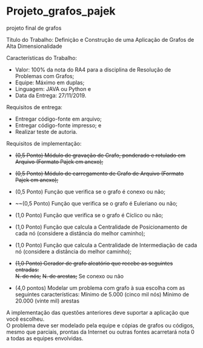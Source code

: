 # Projeto_grafos_pajek
projeto final de grafos

Título do Trabalho:
Definição e Construção de uma Aplicação de Grafos de Alta Dimensionalidade


Características do Trabalho:
* Valor: 100% da nota do RA4 para a disciplina de Resolução de Problemas com Grafos;
* Equipe: Máximo em duplas;
* Linguagem: JAVA ou Python e
* Data da Entrega: 27/11/2019.


 
Requisitos de entrega:
* Entregar código-fonte em arquivo;
* Entregar código-fonte impresso; e
* Realizar teste de autoria.



Requisitos de implementação:


* ~~(0,5 Ponto) Módulo de gravação de Grafo, ponderado e rotulado em Arquivo (Formato Pajek em anexo);~~  
* ~~(0,5 Ponto) Módulo de carregamento de Grafo de Arquivo (Formato Pajek em anexo);~~  
* (0,5 Ponto) Função que verifica se o grafo é conexo ou não;  
* ~~(0,5 Ponto) Função que verifica se o grafo é Euleriano ou não;  
* (1,0 Ponto) Função que verifica se o grafo é Cíclico ou não;  
* (1,0 Ponto) Função que calcula a Centralidade de Posicionamento de cada nó (considere a distância do melhor caminho);  
* (1,0 Ponto) Função que calcula a Centralidade de Intermediação de cada nó (considere a distância do melhor caminho);  
* ~~(1,0 Ponto) Gerador de grafo aleatório que recebe as seguintes entradas:~~  
  ~~N. de nós;~~
  ~~N. de arestas;~~
Se conexo ou não

* (4,0 pontos) Modelar um problema com grafo à sua escolha com as seguintes características:
Mínimo de 5.000 (cinco mil nós)
Mínimo de 20.000 (vinte mil) arestas  

A implementação das questões anteriores deve suportar a aplicação que você escolheu.  
O problema deve ser modelado pela equipe e cópias de grafos ou códigos, mesmo que parciais, prontas da Internet ou outras fontes acarretará nota 0 a todas as equipes envolvidas.

